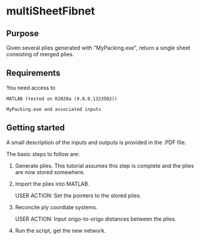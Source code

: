 # multiSheetFibnet

## Purpose
Given several plies generated with "MyPacking.exe", return a single sheet consisting of merged plies.

## Requirements
You need access to

    MATLAB (tested on R2020a (9.8.0.1323502))

    MyPacking.exe and associated inputs


## Getting started
A small description of the inputs and outputs is provided in the .PDF file.

The basic steps to follow are:

1. Generate plies. This tutorial assumes this step is complete and the plies are now stored somewhere.

2. Import the plies into MATLAB. 

    USER ACTION: Set the pointers to the stored plies.

3.  Reconcile ply coordiate systems.

    USER ACTION: Input origo-to-origo distances between the plies.

4. Run the script, get the new network.





##
